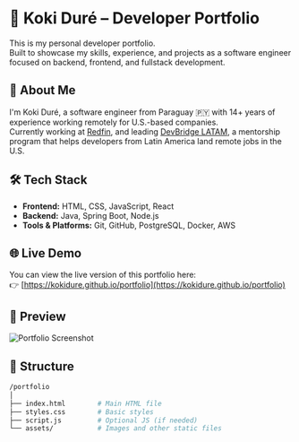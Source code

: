 # 💼 Koki Duré – Developer Portfolio

This is my personal developer portfolio.  
Built to showcase my skills, experience, and projects as a software engineer focused on backend, frontend, and fullstack development.

## 📄 About Me

I'm Koki Duré, a software engineer from Paraguay 🇵🇾 with 14+ years of experience working remotely for U.S.-based companies.  
Currently working at [Redfin](https://www.redfin.com), and leading [DevBridge LATAM](https://devbridgelatam.com), a mentorship program that helps developers from Latin America land remote jobs in the U.S.

## 🛠 Tech Stack

- **Frontend:** HTML, CSS, JavaScript, React  
- **Backend:** Java, Spring Boot, Node.js  
- **Tools & Platforms:** Git, GitHub, PostgreSQL, Docker, AWS

## 🌐 Live Demo

You can view the live version of this portfolio here:  
👉 [https://kokidure.github.io/portfolio](https://kokidure.github.io/portfolio)

## 📸 Preview

![Portfolio Screenshot](./screenshot.png) <!-- (reemplazá esto si tenés una captura real del sitio) -->

## 📁 Structure

```bash
/portfolio
│
├── index.html        # Main HTML file
├── styles.css        # Basic styles
├── script.js         # Optional JS (if needed)
└── assets/           # Images and other static files